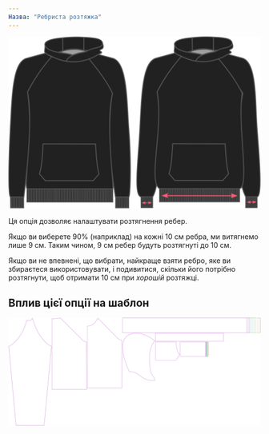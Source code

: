 ```yaml
---
Назва: "Ребриста розтяжка"
---
```


![Розтяжка ребер на Hugo](./ribbingstretch.svg)

Ця опція дозволяє налаштувати розтягнення ребер.

Якщо ви виберете 90% (наприклад) на кожні 10 см ребра, ми витягнемо лише 9 см. Таким чином, 9 см ребер будуть розтягнуті до 10 см.

<Note>

Якщо ви не впевнені, що вибрати, найкраще взяти ребро, яке ви збираєтеся використовувати, і подивитися, скільки його
потрібно розтягнути, щоб отримати 10 см при _хорошій_ розтяжці.

</Note>

## Вплив цієї опції на шаблон

![На цьому зображенні показано вплив цієї опції шляхом накладання декількох варіантів, які мають різне значення для цієї опції](hugo_ribbingstretch_sample.svg "Вплив цієї опції на шаблон")
